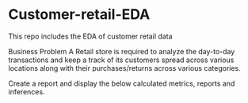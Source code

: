# Customer-retail-EDA
This repo includes the EDA of customer retail data

Business Problem
A Retail store is required to analyze the day-to-day transactions and keep a track of its customers spread across various locations along with their purchases/returns across various categories.

Create a report and display the below calculated metrics, reports and inferences.
